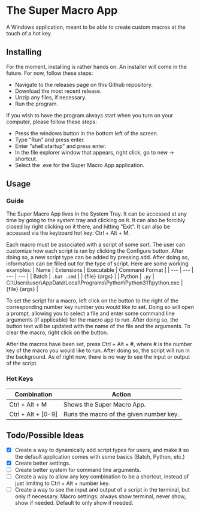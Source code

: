 # The Super Macro App
A Windows application, meant to be able to create custom macros at the touch of a hot key.

## Installing
For the moment, installing is rather hands on. An installer will come in the future. For now, follow these steps:

* Navigate to the releases page on this Github repository.
* Download the most recent release.
* Unzip any files, if necessary.
* Run the program.

If you wish to have the program always start when you turn on your computer, please follow these steps:
* Press the windows button in the bottom left of the screen.
* Type "Run" and press enter.
* Enter "shell:startup" and press enter.
* In the file explorer window that appears, right click, go to new -> shortcut.
* Select the .exe for the Super Macro App application.

## Usage

### Guide
The Super Macro App lives in the System Tray. It can be accessed at any time by going to the system tray and clicking on it. It can also be forcibly closed by right clicking on it there, and hitting "Exit". It can also be accessed via the keyboard hot key: Ctrl + Alt + M.

Each macro must be associated with a script of some sort. The user can customize how each script is ran by clicking the Configure button. After doing so, a new script type can be added by pressing add. After doing so, information can be filled out for the type of script. Here are some working examples:
| Name | Extensions | Executable | Command Format |
| --- | --- | --- | --- |
| Batch | `.bat .cmd` | | {file} {args} |
| Python | `.py` | C:\Users\user\AppData\Local\Programs\Python\Python311\python.exe | {file} {args} |

To set the script for a macro, left click on the button to the right of the corresponding number key number you would like to set. Doing so will open a prompt, allowing you to select a file and enter some command line arguments (if applicable) for the macro app to run. After doing so, the button text will be updated with the name of the file and the arguments. To clear the macro, right click on the button.

After the macros have been set, press Ctrl + Alt + #, where # is the number key of the macro you would like to run. After doing so, the script will run in the background. As of right now, there is no way to see the input or output of the script.

### Hot Keys
| Combination | Action |
| --- | --- |
| Ctrl + Alt + M | Shows the Super Macro App. |
| Ctrl + Alt + [0-9] | Runs the macro of the given number key. |

## Todo/Possible Ideas

* [x] Create a way to dynamically add script types for users, and make it so the default application comes with some basics (Batch, Python, etc.)
* [x] Create better settings.
* [ ] Create better system for command line arguments.
* [ ] Create a way to allow any key combination to be a shortcut, instead of just limiting to Ctrl + Alt + number key.
* [ ] Create a way to see the input and output of a script in the terminal, but only if necessary. Macro settings: always show terminal, never show, show if needed. Default to only show if needed.